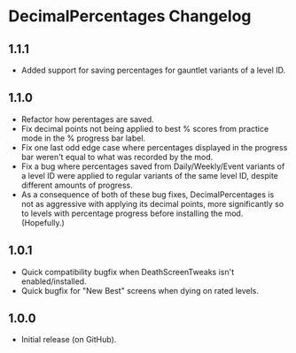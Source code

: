 # DecimalPercentages Changelog
## 1.1.1
- Added support for saving percentages for gauntlet variants of a level ID.
## 1.1.0
- Refactor how perentages are saved.
- Fix decimal points not being applied to best % scores from practice mode in the % progress bar label.
- Fix one last odd edge case where percentages displayed in the progress bar weren't equal to what was recorded by the mod.
- Fix a bug where percentages saved from Daily/Weekly/Event variants of a level ID were applied to regular variants of the same level ID, despite different amounts of progress.
- As a consequence of both of these bug fixes, DecimalPercentages is not as aggressive with applying its decimal points, more significantly so to levels with percentage progress before installing the mod. (Hopefully.)
## 1.0.1
- Quick compatibility bugfix when DeathScreenTweaks isn't enabled/installed.
- Quick bugfix for "New Best" screens when dying on rated levels.
## 1.0.0
- Initial release (on GitHub).